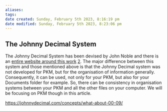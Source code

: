 ```yaml
---
aliases: 
tags: 
date created: Sunday, February 5th 2023, 8:16:19 pm
date modified: Sunday, February 5th 2023, 8:23:06 pm
---
```

## The Johnny Decimal System

The Johnny Decimal System has been devised by John Noble and there is an [entire website around this work](https://rebrand.ly/johnnyDecimal) [2](https://ricraftis.au/obsidian/how-to-set-up-an-obsidian-vault-using-the-johnny-decimal-system/#footnote_1_24975 "Home | Johnny•Decimal (johnnydecimal.com)"). The major difference between this system and those mentioned above is that the Johnny Decimal system was not developed for PKM, but for the organisation of information generally. Consequently, it can be used, not only for your PKM, but also for your Documents folder for example. So, there can be consistency in organisation systems between your PKM and all the other files on your computer. We will be focusing on PKM though in this article.

https://johnnydecimal.com/concepts/what-about-00-09/